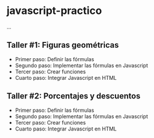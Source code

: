 # javascript-practico

...

## Taller #1: Figuras geométricas

- Primer paso: Definir las fórmulas
- Segundo paso: Implementar las fórmulas en Javascript 
- Tercer paso: Crear funciones
- Cuarto paso: Integrar Javascript en HTML

## Taller #2: Porcentajes y descuentos

- Primer paso: Definir las fórmulas
- Segundo paso: Implementar las fórmulas en Javascript 
- Tercer paso: Crear funciones
- Cuarto paso: Integrar Javascript en HTML
